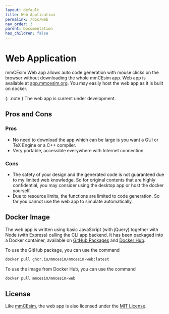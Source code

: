 ```yaml
---
layout: default
title: Web Application
permalink: /doc/web
nav_order: 3
parent: Documentation
has_children: false
---
```


# Web Application

mmCEsim Web app allows auto code generation with mouse clicks on the browser
without downloading the whole mmCEsim app.
Web app is available at [app.mmcesim.org](https://app.mmcesim.org).
You may easily host the web app as it is built on docker.

{: .note }
The web app is current under development.

## Pros and Cons

### Pros
- No need to download the app which can be large is you want a GUI
  or TeX Engine or a C++ compiler.
- Very portable, accessible everywhere with Internet connection.

### Cons
- The safety of your design and the generated code is not guaranteed
  due to my limited web knowledge.
  So for original contents that are highly confidential,
  you may consider using the desktop app or host the docker yourself.
- Due to resource limits, the functions are limited to code generation.
  So far you cannot use the web app to simulate automatically.

## Docker Image
The web app is written using basic JavaScript (with jQuery) together with Node (with Express)
calling the CLI app backend.
It has been packaged into a Docker container,
available on [GitHub Packages](https://github.com/mmcesim/mmcesim-web/pkgs/container/mmcesim-web)
and [Docker Hub](https://hub.docker.com/r/mmcesim/mmcesim-web).

To use the GitHub package, you can use the command
```sh
docker pull ghcr.io/mmcesim/mmcesim-web:latest
```

To use the image from Docker Hub, you can use the command
```sh
docker pull mmcesim/mmcesim-web
```

## License
Like [mmCEsim](https://github.com/mmcesim/mmcesim), the web app is also
licensed under the [MIT License]([LICENSE](https://github.com/mmcesim/mmcesim-web/blob/master/LICENSE)).
